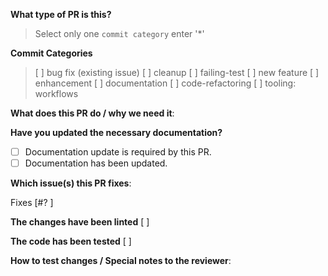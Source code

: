 **What type of PR is this?**

> Select only one `commit category` enter '\*'

**Commit Categories**

> [ ] bug fix (existing issue)
> [ ] cleanup
> [ ] failing-test
> [ ] new feature
> [ ] enhancement
> [ ] documentation
> [ ] code-refactoring
> [ ] tooling: workflows

**What does this PR do / why we need it**:

**Have you updated the necessary documentation?**

- [ ] Documentation update is required by this PR.
- [ ] Documentation has been updated.

**Which issue(s) this PR fixes**:

Fixes [#? ]

**The changes have been linted**
[ ]

**The code has been tested**
[ ]

**How to test changes / Special notes to the reviewer**:
